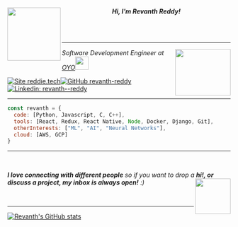 <br>
<p  align="center">
<img align="left" width="120" src="https://media.giphy.com/media/jaWhf74YRaDxHS3RCn/giphy.gif">
<em><b>Hi, I'm Revanth Reddy!</b></em>
</p>

<br>
<br>

---

<img align='right' src="https://user-images.githubusercontent.com/30077154/124391673-67c2ce00-dd0f-11eb-822a-d7be47c815a5.gif" width="125" height="105">
<p><em>Software Development Engineer at <a href="https://www.oyorooms.com/">OYO</a><img src="https://media.giphy.com/media/fYSnHlufseco8Fh93Z/giphy.gif" width="30"></em></p>

[
![Site reddie.tech](https://img.shields.io/badge/do%20visit-reddie.tech-informational)](https://reddie.tech)[![GitHub revanth-reddy](https://img.shields.io/github/followers/revanth-reddy?label=follow&style=social)](https://github.com/revanth-reddy)[![Linkedin: revanth--reddy](https://img.shields.io/badge/-revanth--reddy-blue?style=flat-square&logo=Linkedin&logoColor=white&link=https://www.linkedin.com/in/thaianebraga/)](https://www.linkedin.com/in/revanth--reddy/)



---



```javascript
const revanth = {
  code: [Python, Javascript, C, C++],
  tools: [React, Redux, React Native, Node, Docker, Django, Git],
  otherInterests: ["ML", "AI", "Neural Networks"],
  cloud: [AWS, GCP]
}
```

---
<br>

<em><b>I love connecting with different people</b> so if you want to drop a <b>hi!, or discuss a project, my inbox is always open!</b> :)</em><img align="right" src="https://media.giphy.com/media/EuoHwFsVY3w6BMmfhM/giphy.gif" width="80"/> 

<br>

---

[![Revanth's GitHub stats](https://github-readme-stats.vercel.app/api?username=revanth-reddy&count_private=true&show_icons=true&bg_color=0,FF8F1C,FFFFFF,509E2F)](https://github.com/revanth-reddy/)
